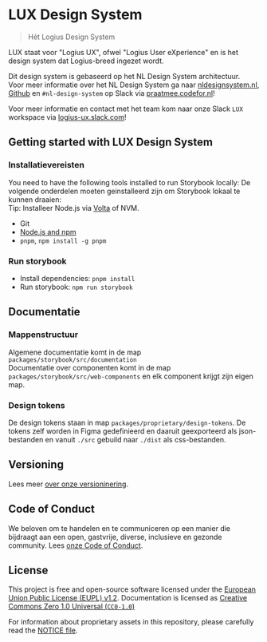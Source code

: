 <!-- @license CC0-1.0 -->

# LUX Design System

> Hét Logius Design System

LUX staat voor "Logius UX", ofwel "Logius User eXperience" en is het design system dat Logius-breed ingezet wordt.

Dit design system is gebaseerd op het NL Design System architectuur.  
Voor meer informatie over het NL Design System ga naar [nldesignsystem.nl](https://www.nldesignsystem.nl/), [Github](https://github.com/nl-design-system) en `#nl-design-system` op Slack via [praatmee.codefor.nl](https://praatmee.codefor.nl)!

Voor meer informatie en contact met het team kom naar onze Slack `LUX` workspace via [logius-ux.slack.com](https://logius-ux.slack.com/)!

## Getting started with LUX Design System

### Installatievereisten

You need to have the following tools installed to run Storybook locally:
De volgende onderdelen moeten geinstalleerd zijn om Storybook lokaal te kunnen draaien:  
Tip: Installeer Node.js via [Volta](https://volta.sh/) of NVM.

- Git
- [Node.js and npm](https://nodejs.org/en/)
- `pnpm`, `npm install -g pnpm`

### Run storybook

- Install dependencies: `pnpm install`
- Run storybook: `npm run storybook`

## Documentatie

### Mappenstructuur

Algemene documentatie komt in de map `packages/storybook/src/documentation`  
Documentatie over componenten komt in de map `packages/storybook/src/web-components` en elk component krijgt zijn eigen map.

### Design tokens

De design tokens staan in map `packages/proprietary/design-tokens`. De tokens zelf worden in Figma gedefinieerd en daaruit geexporteerd als json-bestanden en vanuit `./src` gebuild naar `./dist` als css-bestanden.

## Versioning

Lees meer [over onze versioninering](SEMVER.md).

## Code of Conduct

We beloven om te handelen en te communiceren op een manier die bijdraagt aan een open, gastvrije, diverse, inclusieve en gezonde community. Lees [onze Code of Conduct](CODE_OF_CONDUCT.nl.md).

## License

This project is free and open-source software licensed under the [European Union Public License (EUPL) v1.2](LICENSE.md). Documentation is licensed as [Creative Commons Zero 1.0 Universal (`CC0-1.0`)](https://creativecommons.org/publicdomain/zero/1.0/legalcode)

For information about proprietary assets in this repository, please carefully read the [NOTICE file](NOTICE.md).
